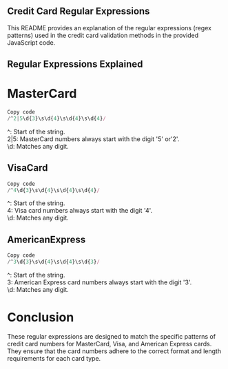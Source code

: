 ## Credit Card Regular Expressions
This README provides an explanation of the regular expressions (regex patterns) used in the credit card validation methods in the provided JavaScript code.

## Regular Expressions Explained
# MasterCard
```javascript
Copy code
/^2|5\d{3}\s\d{4}\s\d{4}\s\d{4}/
```
 ^: Start of the string.<br>
 2|5: MasterCard numbers always start with the digit '5' or'2'.<br>
 \d: Matches any digit.

## VisaCard
```javascript
Copy code
/^4\d{3}\s\d{4}\s\d{4}\s\d{4}/
```
 ^: Start of the string.<br>
 4: Visa card numbers always start with the digit '4'.<br>
 \d: Matches any digit.

## AmericanExpress
```javascript
Copy code
/^3\d{3}\s\d{4}\s\d{4}\s\d{3}/
```
 ^: Start of the string.<br>
 3: American Express card numbers always start with the digit '3'.<br>
 \d: Matches any digit.

# Conclusion
These regular expressions are designed to match the specific patterns of credit card numbers for MasterCard, Visa, and American Express cards. They ensure that the card numbers adhere to the correct format and length requirements for each card type.
